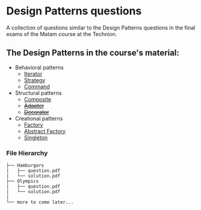 # Design Patterns questions
A collection of questions similar to the Design Patterns questions in the final exams of the Matam course at the Technion.

## The Design Patterns in the course's material:
* Behavioral patterns
  * [Iterator](https://refactoring.guru/design-patterns/iterator)
  * [Strategy](https://refactoring.guru/design-patterns/strategy)
  * [Command](https://refactoring.guru/design-patterns/command)
* Structural patterns
  * [Composite](https://refactoring.guru/design-patterns/composite)
  * ~~[Adapter](https://refactoring.guru/design-patterns/adapter)~~
  * ~~[Decorator](https://refactoring.guru/design-patterns/decorator)~~
* Creational patterns
  * [Factory](https://refactoring.guru/design-patterns/factory-method)
  * [Abstract Factory](https://refactoring.guru/design-patterns/abstract-factory)
  * [Singleton](https://refactoring.guru/design-patterns/singleton)



### File Hierarchy

    ├── Hamburgers
    |   ├── question.pdf
    |   └── solution.pdf
    ├── Olympics
    |   ├── question.pdf
    |   └── solution.pdf
    |
    └── more to come later...

